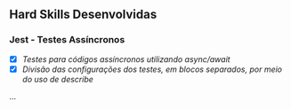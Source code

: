 ## Hard Skills Desenvolvidas

### Jest - Testes Assíncronos

- [X] _Testes para códigos assíncronos utilizando async/await_
- [X] _Divisão das configurações dos testes, em blocos separados, por meio do uso de describe_

...
